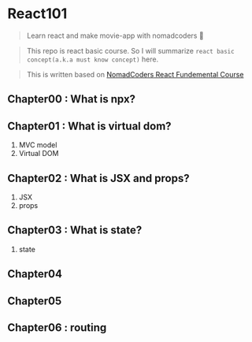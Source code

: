 # React101

> Learn react and make movie-app with nomadcoders 🚀

> This repo is react basic course. So I will summarize `react basic concept(a.k.a must know concept)` here.

> This is written based on [NomadCoders React Fundemental Course](https://nomadcoders.co/react-fundamentals)

## Chapter00 : What is npx?

## Chapter01 : What is virtual dom?

1. MVC model
2. Virtual DOM

## Chapter02 : What is JSX and props?

1. JSX
2. props

## Chapter03 : What is state?

1. state

## Chapter04

## Chapter05

## Chapter06 : routing

